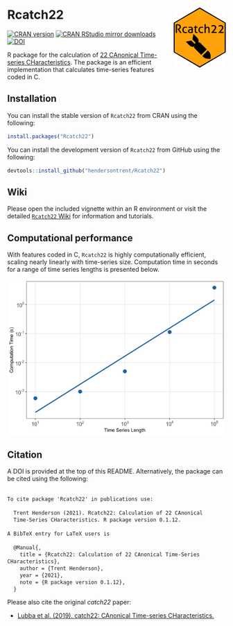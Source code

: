 
# Rcatch22 <img src="man/figures/logo.png" align="right" width="120" />

[![CRAN
version](http://www.r-pkg.org/badges/version/Rcatch22)](http://www.r-pkg.org/pkg/Rcatch22)
[![CRAN RStudio mirror
downloads](http://cranlogs.r-pkg.org/badges/Rcatch22)](http://www.r-pkg.org/pkg/Rcatch22)
[![DOI](https://zenodo.org/badge/353530083.svg)](https://zenodo.org/badge/latestdoi/353530083)

R package for the calculation of [22 CAnonical Time-series
CHaracteristics](https://github.com/chlubba/catch22). The package is an
efficient implementation that calculates time-series features coded in
C.

## Installation

You can install the stable version of `Rcatch22` from CRAN using the
following:

``` r
install.packages("Rcatch22")
```

You can install the development version of `Rcatch22` from GitHub using
the following:

``` r
devtools::install_github("hendersontrent/Rcatch22")
```

## Wiki

Please open the included vignette within an R environment or visit the
detailed [`Rcatch22`
Wiki](https://github.com/hendersontrent/Rcatch22/wiki/) for information
and tutorials.

## Computational performance

With features coded in C, `Rcatch22` is highly computationally
efficient, scaling nearly linearly with time-series size. Computation
time in seconds for a range of time series lengths is presented below.

![](README_files/figure-gfm/unnamed-chunk-5-1.png)<!-- -->

## Citation

A DOI is provided at the top of this README. Alternatively, the package
can be cited using the following:

``` 

To cite package 'Rcatch22' in publications use:

  Trent Henderson (2021). Rcatch22: Calculation of 22 CAnonical
  Time-Series CHaracteristics. R package version 0.1.12.

A BibTeX entry for LaTeX users is

  @Manual{,
    title = {Rcatch22: Calculation of 22 CAnonical Time-Series CHaracteristics},
    author = {Trent Henderson},
    year = {2021},
    note = {R package version 0.1.12},
  }
```

Please also cite the original *catch22* paper:

  - [Lubba et al. (2019). catch22: CAnonical Time-series
    CHaracteristics.](https://link.springer.com/article/10.1007/s10618-019-00647-x/)
